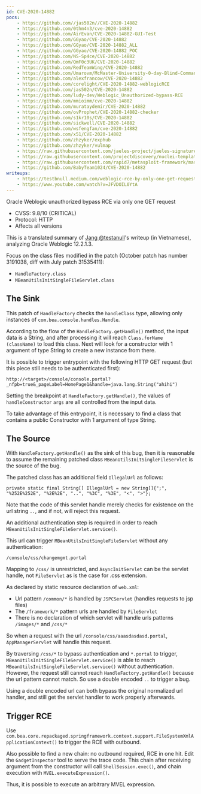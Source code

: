 ```yaml
---
id: CVE-2020-14882
pocs:
    - https://github.com//jas502n//CVE-2020-14882
    - https://github.com/0thm4n3/cve-2020-14882
    - https://github.com/AirEvan/CVE-2020-14882-GUI-Test
    - https://github.com/GGyao/CVE-2020-14882
    - https://github.com/GGyao/CVE-2020-14882_ALL
    - https://github.com/GGyao/CVE-2020-14882_POC
    - https://github.com/NS-Sp4ce/CVE-2020-14882
    - https://github.com/QmF0c3UK/CVE-2020-14882
    - https://github.com/RedTeamWing/CVE-2020-14882
    - https://github.com/Umarovm/McMaster-University-0-day-Blind-Command-Injection
    - https://github.com/alexfrancow/CVE-2020-14882
    - https://github.com/corelight/CVE-2020-14882-weblogicRCE
    - https://github.com/jas502n/CVE-2020-14882
    - https://github.com/ludy-dev/Weblogic_Unauthorized-bypass-RCE
    - https://github.com/mmioimm/cve-2020-14882
    - https://github.com/murataydemir/CVE-2020-14882
    - https://github.com/ovProphet/CVE-2020-14882-checker
    - https://github.com/s1kr10s/CVE-2020-14882
    - https://github.com/sickwell/CVE-2020-14882
    - https://github.com/wsfengfan/cve-2020-14882
    - https://github.com/x51/CVE-2020-14882
    - https://github.com/zhzyker/exphub
    - https://github.com/zhzyker/vulmap
    - https://raw.githubusercontent.com/jaeles-project/jaeles-signatures/master/cves/oracle-weblogic-rce-cve-2020-14882.yaml
    - https://raw.githubusercontent.com/projectdiscovery/nuclei-templates/master/cves/CVE-2020-14882.yaml
    - https://raw.githubusercontent.com/rapid7/metasploit-framework/master/modules/exploits/multi/http/weblogic_admin_handle_rce.rb
    - https://github.com/BabyTeam1024/CVE-2020-14882
writeups:
    - https://testbnull.medium.com/weblogic-rce-by-only-one-get-request-cve-2020-14882-analysis-6e4b09981dbf
    - https://www.youtube.com/watch?v=JFVDOIL0YtA
---
```

Oracle Weblogic unauthorized bypass RCE via only one GET request

* CVSS: 9.8/10 (CRITICAL)
* Protocol: HTTP
* Affects all versions

This is a translated summary of [Jang @testanull](https://twitter.com/testanull/status/1321390624042442753)'s writeup (in Vietnamese), analyzing Oracle Weblogic 12.2.1.3. 

Focus on the class files modified in the patch (October patch has number 3191038, diff with July patch 31535411): 
* `HandleFactory.class`
* `MBeanUtilsInitSingleFileServlet.class`

## The Sink

 This patch of `HandleFactory` checks the `handleClass` type, allowing only instances of `com.bea.console.handles.Handle`.

 According to the flow of the `HandleFactory.getHandle()` method, the input data is a String, and after processing it will reach `Class.forName (className)` to load this class. Next will look for a constructor with 1 argument of type String to create a new instance from there.

 It is possible to trigger entrypoint with the following HTTP GET request (but this piece still needs to be authenticated first):
 ```
 http://<target>/console/console.portal?_nfpb=true&_pageLabel=HomePage1&handle=java.lang.String("ahihi")
 ```

Setting the breakpoint at `HandleFactory.getHandle()`, the values of `handleConstructor` `args` are all controlled from the input data.

To take advantage of this entrypoint, it is necessary to find a class that contains a public Constructor with 1 argument of type String.

## The Source

With `HandleFactory.getHandle()` as the sink of this bug, then it is reasonable to assume the remaining patched class `MBeanUtilsInitSingleFileServlet` is the source of the bug.

The patched class has an additional field `IllegalUrl` as follows:
```
private static final String[] IllegalUrl = new String[]{";", "%252E%252E", "%2E%2E", "..", "%3C", "%3E", "<", ">"};
```

Note that the code of this servlet handle merely checks for existence on the url string `..`, and if not, will reject this request.

An additional authentication step is required in order to reach `MBeanUtilsInitSingleFileServlet.service()`.

This url can trigger `MBeanUtilsInitSingleFileServlet` without any authentication:
```
/console/css/changemgmt.portal
```

Mapping to `/css/` is unrestricted, and `AsyncInitServlet` can be the servlet handle, not `FileServlet` as is the case for .css extension.

As declared by static resource declaration of `web.xml`:
* Url pattern `/common/*` is handled by `JSPCServlet` (handles requests to jsp files)
* The `/framework/*` pattern urls are handled by `FileServlet`
* There is no declaration of which servlet will handle urls patterns `/images/*` and `/css/*`

So when a request with the url `/console/css/aaasdasdasd.portal`, `AppManagerServlet` will handle this request. 

By traversing `/css/*` to bypass authentication and `*.portal` to trigger, `MBeanUtilsInitSingleFileServlet.service()` is able to reach `MBeanUtilsInitSingleFileServlet.service()` without authentication. However, the request still cannot reach `HandleFactory.getHandle()` because the url pattern cannot match. So use a double encoded `..` to trigger a bug.

Using a double encoded url can both bypass the original normalized url handler, and still get the servlet handler to work properly afterwards.

## Trigger RCE

Use `com.bea.core.repackaged.springframework.context.support.FileSystemXmlApplicationContext()` to trigger the RCE with outbound.

Also possible to find a new chain: no outbound required, RCE in one hit. Edit the `GadgetInspector` tool to serve the trace code. This chain after receiving argument from the constructor will call `ShellSession.exec()`, and chain execution with `MVEL.executeExpression()`.

Thus, it is possible to execute an arbitrary MVEL expression.
